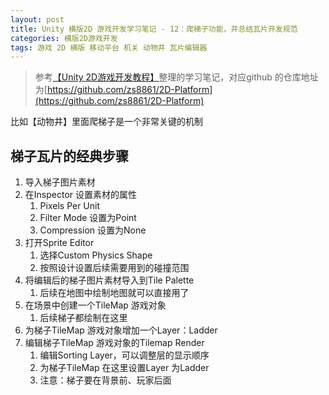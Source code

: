 ```yaml
---
layout: post
title: Unity 横版2D 游戏开发学习笔记 - 12：爬梯子功能，并总结瓦片开发规范
categories: 横版2D游戏开发 
tags: 游戏 2D 横版 移动平台 机关 动物井 瓦片编辑器
---
```


>参考[【Unity 2D游戏开发教程】](https://www.bilibili.com/video/BV1sE411L7kV)整理的学习笔记，对应github 的仓库地址为[https://github.com/zs8861/2D-Platform](https://github.com/zs8861/2D-Platform)

比如【动物井】里面爬梯子是一个非常关键的机制

## 梯子瓦片的经典步骤

1. 导入梯子图片素材
2. 在Inspector 设置素材的属性
	1. Pixels Per Unit
	2. Filter Mode 设置为Point
	3. Compression 设置为None
3. 打开Sprite Editor
	1. 选择Custom Physics Shape
	2. 按照设计设置后续需要用到的碰撞范围
4. 将编辑后的梯子图片素材导入到Tile Palette
	1. 后续在地图中绘制地图就可以直接用了
5. 在场景中创建一个TileMap 游戏对象
	1. 后续梯子都绘制在这里
6. 为梯子TileMap 游戏对象增加一个Layer：Ladder
7. 编辑梯子TileMap 游戏对象的Tilemap Render
	1. 编辑Sorting Layer，可以调整层的显示顺序
	2. 为梯子TileMap 在这里设置Layer 为Ladder
	3. 注意：梯子要在背景前、玩家后面

